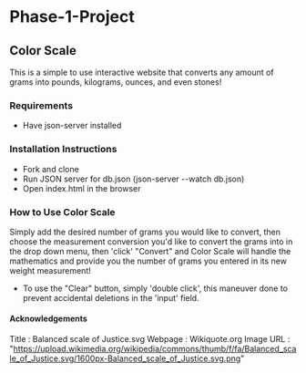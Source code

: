 # Phase-1-Project

## Color Scale
This is a simple to use interactive website that converts any amount of grams into pounds, kilograms, ounces, and even stones!

### Requirements 
* Have json-server installed

### Installation Instructions
* Fork and clone
* Run JSON server for db.json (json-server --watch db.json)
* Open index.html in the browser

### How to Use Color Scale
Simply add the desired number of grams you would like to convert, then choose the measurement conversion you'd like to convert the grams into in the drop down menu, then 'click' "Convert" and Color Scale will handle the mathematics and provide you the number of grams you entered in its new weight measurement!
* To use the "Clear" button, simply 'double click', this maneuver done to prevent accidental deletions in the 'input' field.

#### Acknowledgements
Title : Balanced scale of Justice.svg
Webpage : Wikiquote.org
Image URL : "https://upload.wikimedia.org/wikipedia/commons/thumb/f/fa/Balanced_scale_of_Justice.svg/1600px-Balanced_scale_of_Justice.svg.png"
